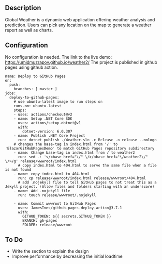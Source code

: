 ## Description 
Global Weather is a dynamic web application offering weather analysis and prediction.
Users can pick any location on the map to generate a weather report as well as charts.

## Configuration 
No configuration is needed. The link to the live demo: https://umidmuzrapov.github.io/weather2/
The project is published in github pages using github action.
```
name: Deploy to GitHub Pages
on:
  push:
    branches: [ master ]
jobs:
  deploy-to-github-pages:
    # use ubuntu-latest image to run steps on
    runs-on: ubuntu-latest
    steps:
    - uses: actions/checkout@v2
    - name: Setup .NET Core SDK
      uses: actions/setup-dotnet@v1
      with:
        dotnet-version: 6.0.307
    - name: Publish .NET Core Project
      run: dotnet publish ./Weather.sln -c Release -o release --nologo
    # changes the base-tag in index.html from '/' to 'BlazorGitHubPagesDemo' to match GitHub Pages repository subdirectory
    - name: Change base-tag in index.html from / to weather2
      run: sed -i 's/<base href="\/" \/>/<base href="\/weather2\/" \/>/g' release/wwwroot/index.html
      # copy index.html to 404.html to serve the same file when a file is not found
    - name: copy index.html to 404.html
      run: cp release/wwwroot/index.html release/wwwroot/404.html
      # add .nojekyll file to tell GitHub pages to not treat this as a Jekyll project. (Allow files and folders starting with an underscore)
    - name: Add .nojekyll file
      run: touch release/wwwroot/.nojekyll
      
    - name: Commit wwwroot to GitHub Pages
      uses: JamesIves/github-pages-deploy-action@3.7.1
      with:
        GITHUB_TOKEN: ${{ secrets.GITHUB_TOKEN }}
        BRANCH: gh-pages
        FOLDER: release/wwwroot
```

## To Do
 - Write the section to explain the design
 - Improve performance by decreasing the initial loadtime
